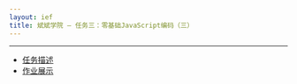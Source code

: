 ```yaml
---
layout: ief
title: 斌斌学院 — 任务三：零基础JavaScript编码（三）
---
```


-----
* [任务描述](http://ife.baidu.com/course/detail/id/98)
* [作业展示](https://scottlearn.github.io/IEF/binbin/03/task03.html) 



